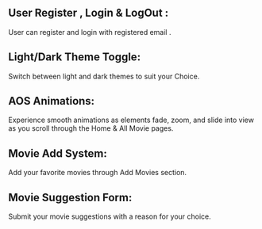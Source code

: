 

## User Register , Login & LogOut :
User can register and login with registered email . 

## Light/Dark Theme Toggle:
 Switch between light and dark themes to suit your Choice.


## AOS Animations:
 Experience smooth animations as elements fade, zoom, and slide into view as you scroll through the Home & All Movie pages.

## Movie Add System: 
Add your favorite movies through Add Movies section.

## Movie Suggestion Form: 
Submit your movie suggestions with  a reason for your choice.
